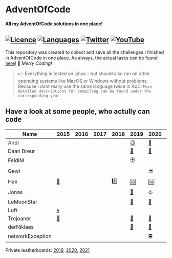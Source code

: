 # AdventOfCode
**All my AdventOfCode solutions in one place!**

[![Licence](https://img.shields.io/github/license/1Turtle/AdventOfCode?style=for-the-badge)](https://mit-license.org)
[![Languages](https://img.shields.io/github/languages/count/1Turtle/AdventOfCode?style=for-the-badge)](https://github.com/1Turtle/AdventOfCode/search?l=C%2B%2B)
[![Twitter](https://img.shields.io/twitter/follow/EinBaumeister?style=for-the-badge)](https://twitter.com/EinBaumeister)
[![YouTube](https://img.shields.io/youtube/channel/subscribers/UC9WAHABIJ8KjKPDyJxDbEzA?label=YT%20SUBSCRIBERS&style=for-the-badge)](https://www.youtube.com/channel/UC9WAHABIJ8KjKPDyJxDbEzA)
-
This repository was created to collect and save all the challenges I finished in AdventOfCode in one place.
As always, the actual tasks can be found [here](https://adventofcode.com/)! 🎄 _Merry Coding!_

> 👉 Everything is tested on Linux - but should also run on other operating systems like MacOS or Windows without problems. 
Because i dont really use the same language twice in AoC: ``More detailed descriptions for compiling can be found under the corresponding year``

## Have a look at some people, who actully can code
| Name             | 2015                                                                                                             | 2016 | 2017 | 2018                                                                                                             | 2019                                                                                                             | 2020                                                                                                             | 2021                                                   |
|------------------|------------------------------------------------------------------------------------------------------------------|------|------|------------------------------------------------------------------------------------------------------------------|------------------------------------------------------------------------------------------------------------------|------------------------------------------------------------------------------------------------------------------|--------------------------------------------------------|
| Andi             |                                                                                                                  |      |      |                                                                                                                  | [😉](https://github.com/andi-makes/AdventOfCode2019)                                                              | [🤨](https://github.com/andi-makes/aoc2020)                                                                       | [🥰](https://github.com/andi-makes/aoc2021)             |
| Daan Breur       |                                                                                                                  |      |      |                                                                                                                  | [🗿](https://github.com/daanbreur/AdventofCode/tree/master/2019)                                                  | [🥨](https://github.com/daanbreur/AdventofCode/tree/master/2020)                                                  |                                                        |
| FeldiM           |                                                                                                                  |      |      |                                                                                                                  | [🏵️](https://github.com/feldim2425/AdventOfCode19)                                                                |                                                                                                                  |                                                        |
| Gewi             |                                                                                                                  |      |      |                                                                                                                  |                                                                                                                  | [⏪️](https://github.com/Gewi413/AdventOfCode)                                                                     |                                                        |
| Hax              | [🔢](https://github.com/Schlauer-Hax/advent-of-code/tree/master/src/main/java/com/hax/adventofcode/solutions/S15) |      |      | [8️⃣](https://github.com/Schlauer-Hax/advent-of-code/tree/master/src/main/java/com/hax/adventofcode/solutions/S18) | [🆔](https://github.com/Schlauer-Hax/advent-of-code/tree/master/src/main/java/com/hax/adventofcode/solutions/S19) | [🆒](https://github.com/Schlauer-Hax/advent-of-code/tree/master/src/main/java/com/hax/adventofcode/solutions/S20) |                                                        |
| Jonas            |                                                                                                                  |      |      |                                                                                                                  | [🍇](https://github.com/joblo2213/AdventOfCode2019)                                                               | [♨️](https://github.com/joblo2213/AdventOfCode2020)                                                               | [🕶️](https://github.com/joblo2213/Advent-Of-Code-2021)  |
| LeMoonStar       |                                                                                                                  |      |      |                                                                                                                  | [🐧](https://github.com/LeMoonStar/AdventOfCode2019Solutions)                                                     | [🍬](https://github.com/LeMoonStar/AoC20)                                                                         |                                                        |
| Luft             | [🌀](https://github.com/luftkeks/AdventOfCode/tree/main/2015)                                                     |      |      |                                                                                                                  |                                                                                                                  |                                                                                                                  |                                                        |
| Trojoaner        | [🐴](https://github.com/TrojanerHD/AdventofCode2015)                                                              |      |      |                                                                                                                  | [🐎](https://github.com/TrojanerHD/AdventofCode2019)                                                              | [🎠](https://github.com/TrojanerHD/AdventofCode2020)                                                              |                                                        |
| derNiklaas       |                                                                                                                  |      |      |                                                                                                                  | [🐑](https://github.com/derNiklaas/Advent-of-Code-2019)                                                           | [🦄](https://github.com/derNiklaas/AoC-2020)                                                                      | [🌈](https://github.com/derNiklaas/Advent-Of-Code-2021) |
| networkException |                                                                                                                  |      |      |                                                                                                                  |                                                                                                                  | [⛔️](https://github.com/networkException/AdventOfCode/tree/master/previous/2020)                                  |                                                        |

Private leatherboards: [2019](https://adventofcode.com/2019/leaderboard/private/view/670567 "Link to https://adventofcode.com/"), [2020](https://adventofcode.com/2020/leaderboard/private/view/670567 "Link to https://adventofcode.com/"), [2021](https://adventofcode.com/2021/leaderboard/private/view/670567 "Link to https://adventofcode.com/")

